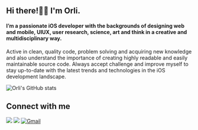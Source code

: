 ## Hi there!👋🏻  I'm Orli.
#### I’m a passionate iOS developer with the backgrounds of designing web and mobile, UIUX, user research, science, art and think in a creative and multidisciplinary way. 
Active in clean, quality code, problem solving and acquiring new knowledge and also understand the importance of creating highly readable and easily maintainable source code. Always accept challenge and improve myself to stay up-to-date with the latest trends and technologies in the iOS development landscape.

![Orli's GitHub stats](https://github-readme-stats.vercel.app/api?username=cleopatra1314&theme=material-palenight&show_icons=true)
## Connect with me
[<img src="https://img.shields.io/badge/LinkedIn-%230077B5.svg?&style=flat&logo=linkedin&logoColor=white" />](https://www.linkedin.com/in/orlihuangmobileengineer/) [<img src="https://img.shields.io/badge/Medium-black?style=flat&logo=medium&logoColor=white" />](https://www.linkedin.com/in/orlihuangmobileengineer/) [![Gmail](https://img.shields.io/badge/%20-Send%20Mail-black?color=F06B66&logo=gmail&logoColor=ffffff)](mailto:kelly912718@gmail.com?)


<!--
**cleopatra1314/cleopatra1314** is a ✨ _special_ ✨ repository because its `README.md` (this file) appears on your GitHub profile.

Here are some ideas to get you started:

- 🔭 I’m currently working on ...
- 🌱 I’m currently learning ...
- 👯 I’m looking to collaborate on ...
- 🤔 I’m looking for help with ...
- 💬 Ask me about ...
- 📫 How to reach me: ...
- 😄 Pronouns: ...
- ⚡ Fun fact: ...
-->
